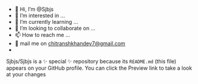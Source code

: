- 👋 Hi, I’m @Sjbjs
- 👀 I’m interested in ...
- 🌱 I’m currently learning ...
- 💞️ I’m looking to collaborate on ...
- 📫 How to reach me ...
- 💬 mail me on chitranshkhandey7@gmail.com
- 
Sjbjs/Sjbjs is a ✨ special ✨ repository because its `README.md` (this file) appears on your GitHub profile.
You can click the Preview link to take a look at your changes

